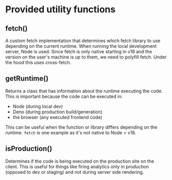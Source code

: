 # Provided utility functions

## fetch()

A custom fetch implementation that determines which fetch library to use depending on the current runtime. When running the local development server, Node is used. Since fetch is only native starting in v18 and the version on the user's machine is up to them, we need to polyfill fetch. Under the hood this uses cross-fetch.

## getRuntime()

Returns a class that has information about the runtime executing the code. This is important because the code can be executed in:

- Node (during local dev)
- Deno (during production build/generation)
- the browser (any executed frontend code)

This can be useful when the function or library differs depending on the runtime. `fetch` is one example as it's not native to Node < v18.

## isProduction()

Determines if the code is being executed on the production site on the client. This is useful for things like firing analytics only in production (opposed to dev or staging) and not during server side rendering.
